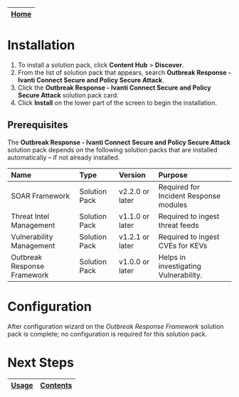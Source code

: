 [Home](../README.md) |
|--------------------------------------------|

# Installation

1. To install a solution pack, click **Content Hub** > **Discover**.
2. From the list of solution pack that appears, search **Outbreak Response - Ivanti Connect Secure and Policy Secure Attack**.
3. Click the **Outbreak Response - Ivanti Connect Secure and Policy Secure Attack** solution pack card.
4. Click **Install** on the lower part of the screen to begin the installation.

## Prerequisites
The **Outbreak Response - Ivanti Connect Secure and Policy Secure Attack** solution pack depends on the following solution packs that are installed automatically &ndash; if not already installed.

| Name                        | Type          | Version         | Purpose                                |
|:----------------------------|:--------------|:----------------|:---------------------------------------|
| SOAR Framework              | Solution Pack | v2.2.0 or later | Required for Incident Response modules |
| Threat Intel Management     | Solution Pack | v1.1.0 or later | Required to ingest threat feeds        |
| Vulnerability Management    | Solution Pack | v1.2.1 or later | Required to ingest CVEs for KEVs       |
| Outbreak Response Framework | Solution Pack | v1.0.0 or later | Helps in investigating Vulnerability.  |

# Configuration

After configuration wizard on the *Outbreak Response Framework* solution pack is complete; no configuration is required for this solution pack.

# Next Steps
| [Usage](./usage.md) | [Contents](./contents.md) |
|---------------------|---------------------------|